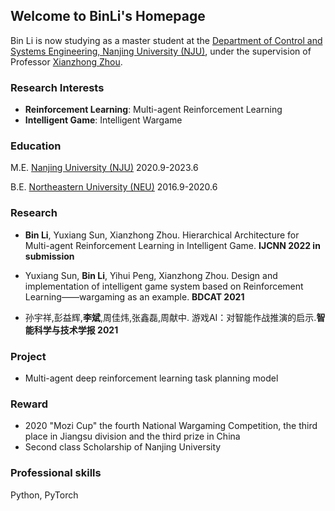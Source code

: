 ## Welcome to BinLi's Homepage
Bin Li is now studying as a master student at the [Department of Control and Systems Engineering, Nanjing University (NJU)](https://sme.nju.edu.cn/main.htm), under the supervision of Professor [Xianzhong Zhou](https://sme.nju.edu.cn/zxz/list.htm).
### Research Interests
- **Reinforcement Learning**: Multi-agent Reinforcement Learning
- **Intelligent Game**: Intelligent Wargame

### Education
M.E. [Nanjing University (NJU)](https://www.nju.edu.cn/main.htm) 2020.9-2023.6

B.E. [Northeastern University (NEU)](http://www.neu.edu.cn/) 2016.9-2020.6

### Research
- **Bin Li**, Yuxiang Sun, Xianzhong Zhou. Hierarchical Architecture for Multi-agent Reinforcement Learning in Intelligent Game. **IJCNN 2022 in submission**

- Yuxiang Sun, **Bin Li**, Yihui Peng, Xianzhong Zhou. Design and implementation of intelligent game system based on Reinforcement Learning——wargaming as an example. **BDCAT 2021**

- 孙宇祥,彭益辉,**李斌**,周佳炜,张鑫磊,周献中. 游戏AI：对智能作战推演的启示.**智能科学与技术学报 2021**

### Project
- Multi-agent deep reinforcement learning task planning model

### Reward
- 2020 "Mozi Cup" the fourth National Wargaming Competition, the third place in Jiangsu division and the third prize in China
- Second class Scholarship of Nanjing University

### Professional skills
Python, PyTorch
